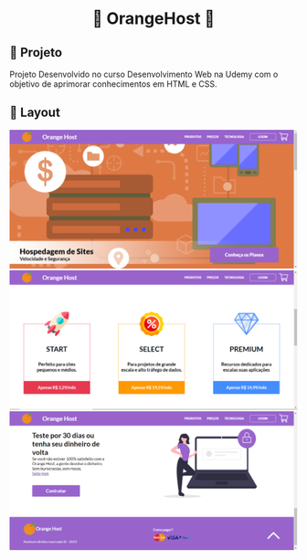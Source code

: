 <h1 align="center">
  🍊 OrangeHost 🍊
</h1>

## 🚀 Projeto 

Projeto Desenvolvido no curso Desenvolvimento Web na Udemy com o objetivo de aprimorar conhecimentos em HTML e CSS.

## 🎨 Layout
![Layout do projeto](https://github.com/fabricioig863/OrangeHost/blob/master/Layout/Orange-image.png)
![Layout do projeto](https://github.com/fabricioig863/OrangeHost/blob/master/Layout/Orange-image2.png)
![Layout do projeto](https://github.com/fabricioig863/OrangeHost/blob/master/Layout/Orange-image3.png)
